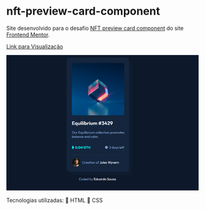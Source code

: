 # nft-preview-card-component
 Site desenvolvido para o desafio [NFT preview card component](https://www.frontendmentor.io/challenges/nft-preview-card-component-SbdUL_w0U) do site [Frontend Mentor](https://www.frontendmentor.io/).

[Link para Visualização](https://educesar101.github.io/nft-preview-card-component/)

<img src="./example.PNG">

Tecnologias utilizadas:
📃 HTML
📃 CSS